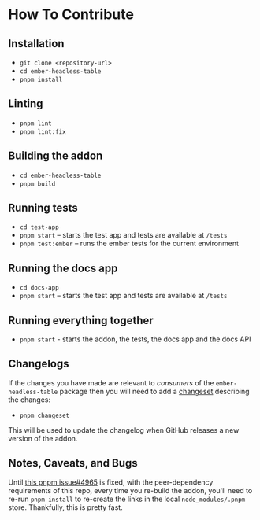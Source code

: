 # How To Contribute

## Installation

* `git clone <repository-url>`
* `cd ember-headless-table`
* `pnpm install`

## Linting

* `pnpm lint`
* `pnpm lint:fix`

## Building the addon

* `cd ember-headless-table`
* `pnpm build`

## Running tests

* `cd test-app`
* `pnpm start` – starts the test app and tests are available at `/tests`
* `pnpm test:ember` – runs the ember tests for the current environment

## Running the docs app

* `cd docs-app`
* `pnpm start` – starts the test app and tests are available at `/tests`

## Running everything together

* `pnpm start` - starts the addon, the tests, the docs app and the docs API

## Changelogs

If the changes you have made are relevant to _consumers_ of the `ember-headless-table`
package then you will need to add a [changeset](https://github.com/changesets/changesets)
describing the changes:

* `pnpm changeset`

This will be used to update the changelog when GitHub releases a new version of the addon.

## Notes, Caveats, and Bugs

Until [this pnpm issue#4965](https://github.com/pnpm/pnpm/issues/4965) is fixed,
with the peer-dependency requirements of this repo, every time you re-build the addon,
you'll need to re-run `pnpm install` to re-create the links in the local `node_modules/.pnpm` store.
Thankfully, this is pretty fast.
